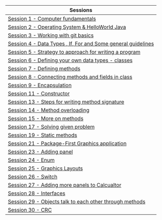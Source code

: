   |    Sessions                                                                   
  | -----------------------------------------------------     
  | [Session 1 - Computer fundamentals](https://github.com/sairamaj/programmingclass/blob/master/sessions/First.MD)
  | [Session 2 - Operating System & HelloWorld Java](https://github.com/sairamaj/programmingclass/blob/master/sessions/Session2.MD)
  | [Session 3 - Working with git basics](https://github.com/sairamaj/programmingclass/blob/master/sessions/Session3.MD)
  | [Session 4 - Data Types , If, For and Some general guidelines](https://github.com/sairamaj/programmingclass/blob/master/sessions/Session4.MD)
  | [Session 5 - Strategy to approach for writing a program](https://github.com/sairamaj/programmingclass/blob/master/sessions/Session5.MD)
  | [Session 6 - Defining your own data types - classes](https://github.com/sairamaj/programmingclass/blob/master/sessions/Session6.MD)
  | [Session 7 - Defining methods](https://github.com/sairamaj/programmingclass/blob/master/sessions/Session7.MD)
  | [Session 8 - Connecting methods and fields in class](https://github.com/sairamaj/programmingclass/blob/master/sessions/Session8.MD)
  | [Session 9 - Encapsulation](https://github.com/sairamaj/programmingclass/blob/master/sessions/Session9.MD)
  | [Session 11 - Constructor](https://github.com/sairamaj/programmingclass/blob/master/sessions/Session11.MD)
  | [Session 13 - Steps for writing method signature](https://github.com/sairamaj/programmingclass/blob/master/sessions/Session13.MD)
  | [Session 14 - Method overloading](https://github.com/sairamaj/programmingclass/blob/master/sessions/Session14.MD)
  | [Session 15 - More on methods](https://github.com/sairamaj/programmingclass/blob/master/sessions/Session15.MD)
  | [Session 17 - Solving given problem](https://github.com/sairamaj/programmingclass/blob/master/sessions/Session17.MD)
  | [Session 19 - Static methods](https://github.com/sairamaj/programmingclass/blob/master/sessions/Session19.MD)
  | [Session 21 - Package-First Graphics application](https://github.com/sairamaj/programmingclass/blob/master/sessions/Session21.MD)
  | [Session 23 - Adding panel](https://github.com/sairamaj/programmingclass/blob/master/sessions/Session23.MD)
  | [Session 24 - Enum](https://github.com/sairamaj/programmingclass/blob/master/sessions/Session24.MD)
  | [Session 25 - Graphics Layouts](https://github.com/sairamaj/programmingclass/blob/master/sessions/Session25.MD)
  | [Session 26 - Switch ](https://github.com/sairamaj/programmingclass/blob/master/sessions/Session26.MD)
  | [Session 27 - Adding more panels to Calcualtor ](https://github.com/sairamaj/programmingclass/blob/master/sessions/Session27.MD)
  | [Session 28 - Interfaces ](https://github.com/sairamaj/programmingclass/blob/master/sessions/Session28.MD)
  | [Session 29 - Objects talk to each other through methods ](https://github.com/sairamaj/programmingclass/blob/master/sessions/Session29.MD)
  | [Session 30 - CRC ](https://github.com/sairamaj/programmingclass/blob/master/sessions/Session30.MD)